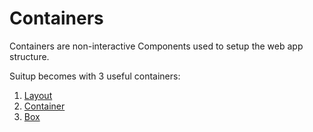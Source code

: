 # Containers

Containers are non-interactive Components used to setup the web app structure.

Suitup becomes with 3 useful containers:

1. [Layout](/containers/layout)
2. [Container](/containers/container)
3. [Box](/containers/box)